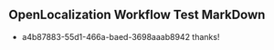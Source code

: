 ## OpenLocalization Workflow Test MarkDown
* a4b87883-55d1-466a-baed-3698aaab8942 thanks!

<!--HONumber=Aug16_HO4-->


